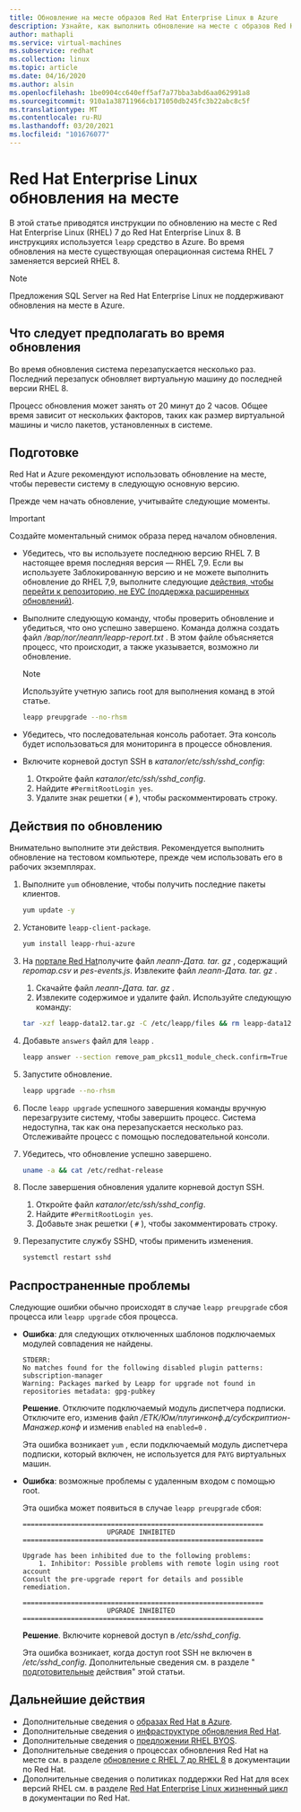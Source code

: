 ```yaml
---
title: Обновление на месте образов Red Hat Enterprise Linux в Azure
description: Узнайте, как выполнить обновление на месте с образов Red Hat Enterprise 7. x до последней версии 8. x.
author: mathapli
ms.service: virtual-machines
ms.subservice: redhat
ms.collection: linux
ms.topic: article
ms.date: 04/16/2020
ms.author: alsin
ms.openlocfilehash: 1be0904cc640eff5af7a77bba3abd6aa062991a8
ms.sourcegitcommit: 910a1a38711966cb171050db245fc3b22abc8c5f
ms.translationtype: MT
ms.contentlocale: ru-RU
ms.lasthandoff: 03/20/2021
ms.locfileid: "101676077"
---
```

# <a name="red-hat-enterprise-linux-in-place-upgrades"></a>Red Hat Enterprise Linux обновления на месте

В этой статье приводятся инструкции по обновлению на месте с Red Hat Enterprise Linux (RHEL) 7 до Red Hat Enterprise Linux 8. В инструкциях используется `leapp` средство в Azure. Во время обновления на месте существующая операционная система RHEL 7 заменяется версией RHEL 8.

>[!Note] 
> Предложения SQL Server на Red Hat Enterprise Linux не поддерживают обновления на месте в Azure.

## <a name="what-to-expect-during-the-upgrade"></a>Что следует предполагать во время обновления
Во время обновления система перезапускается несколько раз. Последний перезапуск обновляет виртуальную машину до последней версии RHEL 8. 

Процесс обновления может занять от 20 минут до 2 часов. Общее время зависит от нескольких факторов, таких как размер виртуальной машины и число пакетов, установленных в системе.

## <a name="preparations"></a>Подготовке
Red Hat и Azure рекомендуют использовать обновление на месте, чтобы перевести систему в следующую основную версию. 

Прежде чем начать обновление, учитывайте следующие моменты. 

>[!Important] 
> Создайте моментальный снимок образа перед началом обновления.

* Убедитесь, что вы используете последнюю версию RHEL 7. В настоящее время последняя версия — RHEL 7,9. Если вы используете Заблокированную версию и не можете выполнить обновление до RHEL 7,9, выполните следующие [действия, чтобы перейти к репозиторию, не ЕУС (поддержка расширенных обновлений)](./redhat-rhui.md#switch-a-rhel-7x-vm-back-to-non-eus-remove-a-version-lock).

* Выполните следующую команду, чтобы проверить обновление и убедиться, что оно успешно завершено. Команда должна создать файл */вар/лог/леапп/leapp-report.txt* . В этом файле объясняется процесс, что происходит, а также указывается, возможно ли обновление.

    >[!NOTE]
    > Используйте учетную запись root для выполнения команд в этой статье. 

    ```bash
    leapp preupgrade --no-rhsm
    ```
* Убедитесь, что последовательная консоль работает. Эта консоль будет использоваться для мониторинга в процессе обновления.

* Включите корневой доступ SSH в *каталог/etc/ssh/sshd_config*:
    1. Откройте файл *каталог/etc/ssh/sshd_config*.
    1. Найдите `#PermitRootLogin yes`.
    1. Удалите знак решетки ( `#` ), чтобы раскомментировать строку.

## <a name="upgrade-steps"></a>Действия по обновлению

Внимательно выполните эти действия. Рекомендуется выполнить обновление на тестовом компьютере, прежде чем использовать его в рабочих экземплярах.

1. Выполните `yum` обновление, чтобы получить последние пакеты клиентов.
    ```bash
    yum update -y
    ```

1. Установите `leapp-client-package`.
    ```bash
    yum install leapp-rhui-azure
    ```
    
1. На [портале Red Hat](https://access.redhat.com/articles/3664871)получите файл *леапп-Дата. tar. gz* , содержащий *repomap.csv* и *pes-events.js*. Извлеките файл *леапп-Дата. tar. gz* .
    1. Скачайте файл *леапп-Дата. tar. gz* .
    1. Извлеките содержимое и удалите файл. Используйте следующую команду:
    ```bash
    tar -xzf leapp-data12.tar.gz -C /etc/leapp/files && rm leapp-data12.tar.gz
    ```

1. Добавьте `answers` файл для `leapp` .
    ```bash
    leapp answer --section remove_pam_pkcs11_module_check.confirm=True --add
    ``` 

1. Запустите обновление.
    ```bash
    leapp upgrade --no-rhsm
    ```
1.  После `leapp upgrade` успешного завершения команды вручную перезагрузите систему, чтобы завершить процесс. Система недоступна, так как она перезапускается несколько раз. Отслеживайте процесс с помощью последовательной консоли.

1.  Убедитесь, что обновление успешно завершено.
    ```bash
    uname -a && cat /etc/redhat-release
    ```

1. После завершения обновления удалите корневой доступ SSH.
    1. Откройте файл *каталог/etc/ssh/sshd_config*.
    1. Найдите `#PermitRootLogin yes`.
    1. Добавьте знак решетки ( `#` ), чтобы закомментировать строку.

1. Перезапустите службу SSHD, чтобы применить изменения.
    ```bash
    systemctl restart sshd
    ```
## <a name="common-problems"></a>Распространенные проблемы

Следующие ошибки обычно происходят в случае `leapp preupgrade` сбоя процесса или `leapp upgrade` сбоя процесса.

* **Ошибка**: для следующих отключенных шаблонов подключаемых модулей совпадения не найдены.

    ```plaintext
    STDERR:
    No matches found for the following disabled plugin patterns: subscription-manager
    Warning: Packages marked by Leapp for upgrade not found in repositories metadata: gpg-pubkey
    ```

    **Решение**. Отключите подключаемый модуль диспетчера подписки. Отключите его, изменив файл */ЕТК/Юм/плугинконф.д/субскриптион-Манажер.конф* и изменив `enabled` на `enabled=0` .

    Эта ошибка возникает `yum` , если подключаемый модуль диспетчера подписки, который включен, не используется для `PAYG` виртуальных машин.

* **Ошибка**: возможные проблемы с удаленным входом с помощью root.

    Эта ошибка может появиться в случае `leapp preupgrade` сбоя:

    ```structured-text
    ============================================================
                         UPGRADE INHIBITED
    ============================================================
    
    Upgrade has been inhibited due to the following problems:
        1. Inhibitor: Possible problems with remote login using root account
    Consult the pre-upgrade report for details and possible remediation.
    
    ============================================================
                         UPGRADE INHIBITED
    ============================================================
    ```
    **Решение**. Включите корневой доступ в */etc/sshd_config*.

    Эта ошибка возникает, когда доступ root SSH не включен в */etc/sshd_config*. Дополнительные сведения см. в разделе " [подготовительные](#preparations) действия" этой статьи. 


## <a name="next-steps"></a>Дальнейшие действия
* Дополнительные сведения о [образах Red Hat в Azure](./redhat-images.md).
* Дополнительные сведения о [инфраструктуре обновления Red Hat](./redhat-rhui.md).
* Дополнительные сведения о [предложении RHEL BYOS](./byos.md).
* Дополнительные сведения о процессах обновления Red Hat на месте см. в разделе [обновление с RHEL 7 до RHEL 8](https://access.redhat.com/documentation/en-us/red_hat_enterprise_linux/8/html-single/upgrading_from_rhel_7_to_rhel_8/index) в документации по Red Hat.
* Дополнительные сведения о политиках поддержки Red Hat для всех версий RHEL см. в разделе [Red Hat Enterprise Linux жизненный цикл](https://access.redhat.com/support/policy/updates/errata) в документации по Red Hat.